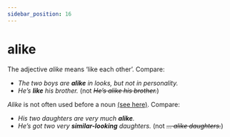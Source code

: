 ```yaml
---
sidebar_position: 16
---
```


# alike

The adjective *alike* means ‘like each other’. Compare:

- *The two boys are **alike** in looks, but not in personality.*
- *He’s **like** his brother.* (not *~~He’s alike his brother.~~*)

*Alike* is not often used before a noun [(see here)](./../../grammar/adjectives/adjectives-normal-position). Compare:

- *His two daughters are very much **alike**.*
- *He’s got two very **similar-looking** daughters.* (not *~~… alike daughters.~~*)
